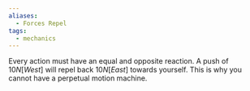 ```yaml
---
aliases:
  - Forces Repel
tags:
  - mechanics
---
```

Every action must have an equal and opposite reaction.
A push of $10 N[West]$ will repel back $10N[East]$ towards yourself.
This is why you cannot have a perpetual motion machine.